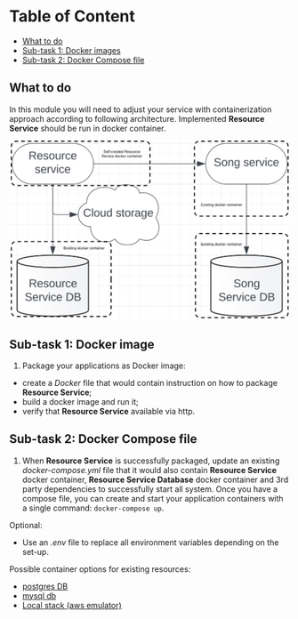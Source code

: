# Table of Content

 - [What to do](#what-to-do)
 - [Sub-task 1: Docker images](#sub-task-1-docker-images)
 - [Sub-task 2: Docker Compose file](#sub-task-2-docker-compose-file)

## What to do

In this module you will need to adjust your service with containerization approach according to following architecture.
Implemented **Resource Service** should be run in docker container.

<div align="center">
    <img src="images/containerization-overview.png" width="900">
</div>

## Sub-task 1: Docker image

1) Package your applications as Docker image:
 - create a _Docker_ file that would contain instruction on how to package **Resource Service**;
 - build a docker image and run it;
 - verify that **Resource Service** available via http.

## Sub-task 2: Docker Compose file

1) When **Resource Service** is successfully packaged, update an existing _docker-compose.yml_ file that it would also contain
**Resource Service** docker container, **Resource Service Database** docker container and 3rd party dependencies to successfully start all system.
Once you have a compose file, you can create and start your application containers with a single command: `docker-compose up`.

Optional:
 - Use an _.env_ file to replace all environment variables depending on the set-up.

Possible container options for existing resources:

 - [postgres DB](https://hub.docker.com/_/postgres)
 - [mysql db](https://hub.docker.com/_/mysql)
 - [Local stack (aws emulator)](https://hub.docker.com/r/localstack/localstack)
